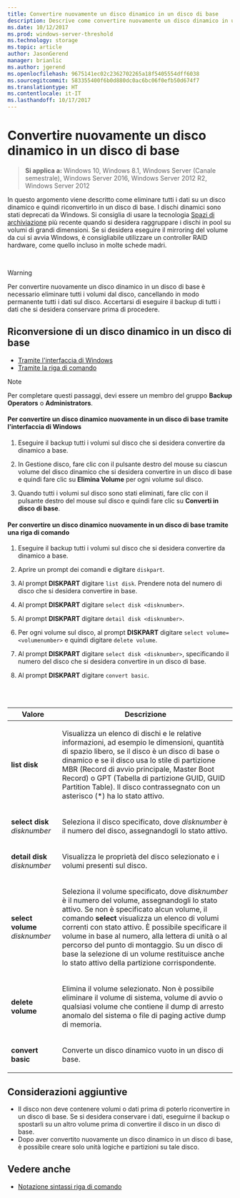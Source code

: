 ```yaml
---
title: Convertire nuovamente un disco dinamico in un disco di base
description: Descrive come convertire nuovamente un disco dinamico in un disco di base.
ms.date: 10/12/2017
ms.prod: windows-server-threshold
ms.technology: storage
ms.topic: article
author: JasonGerend
manager: brianlic
ms.author: jgerend
ms.openlocfilehash: 9675141ec02c2362702265a18f5405554dff6038
ms.sourcegitcommit: 583355400f6b0d880dc0ac6bc06f0efb50d674f7
ms.translationtype: HT
ms.contentlocale: it-IT
ms.lasthandoff: 10/17/2017
---
```

# <a name="change-a-dynamic-disk-back-to-a-basic-disk"></a>Convertire nuovamente un disco dinamico in un disco di base

> **Si applica a:** Windows 10, Windows 8.1, Windows Server (Canale semestrale), Windows Server 2016, Windows Server 2012 R2, Windows Server 2012

In questo argomento viene descritto come eliminare tutti i dati su un disco dinamico e quindi riconvertirlo in un disco di base. I dischi dinamici sono stati deprecati da Windows. Si consiglia di usare la tecnologia [Spazi di archiviazione](https://support.microsoft.com/help/12438/windows-10-storage-spaces) più recente quando si desidera raggruppare i dischi in pool su volumi di grandi dimensioni. Se si desidera eseguire il mirroring del volume da cui si avvia Windows, è consigliabile utilizzare un controller RAID hardware, come quello incluso in molte schede madri.

<br />

> [!WARNING]
> Per convertire nuovamente un disco dinamico in un disco di base è necessario eliminare tutti i volumi dal disco, cancellando in modo permanente tutti i dati sul disco. Accertarsi di eseguire il backup di tutti i dati che si desidera conservare prima di procedere.

## <a name="changing-a-dynamic-disk-back-to-a-basic-disk"></a>Riconversione di un disco dinamico in un disco di base

-   [Tramite l'interfaccia di Windows](#BKMK_WINUI)
-   [Tramite la riga di comando](#BKMK_CMD)

> [!NOTE]
> Per completare questi passaggi, devi essere un membro del gruppo **Backup Operators** o **Administrators**.

<a href="" id="BKMK_WINUI"></a>
#### <a name="to-change-a-dynamic-disk-back-to-a-basic-disk-using-the-windows-interface"></a>Per convertire un disco dinamico nuovamente in un disco di base tramite l'interfaccia di Windows
1.  Eseguire il backup tutti i volumi sul disco che si desidera convertire da dinamico a base.

2.  In Gestione disco, fare clic con il pulsante destro del mouse su ciascun volume del disco dinamico che si desidera convertire in un disco di base e quindi fare clic su **Elimina Volume** per ogni volume sul disco.

3.  Quando tutti i volumi sul disco sono stati eliminati, fare clic con il pulsante destro del mouse sul disco e quindi fare clic su **Converti in disco di base**.


<a href="" id="BKMK_CMD"></a>
#### <a name="to-change-a-dynamic-disk-back-to-a-basic-disk-using-a-command-line"></a>Per convertire un disco dinamico nuovamente in un disco di base tramite una riga di comando

1.  Eseguire il backup tutti i volumi sul disco che si desidera convertire da dinamico a base.

2.  Aprire un prompt dei comandi e digitare `diskpart`.

3.  Al prompt **DISKPART** digitare `list disk`. Prendere nota del numero di disco che si desidera convertire in base.

4.  Al prompt **DISKPART** digitare `select disk <disknumber>`.

5.  Al prompt **DISKPART** digitare `detail disk <disknumber>`.

6.  Per ogni volume sul disco, al prompt **DISKPART** digitare `select volume= <volumenumber>` e quindi digitare `delete volume`.

7.  Al prompt **DISKPART** digitare `select disk <disknumber>`, specificando il numero del disco che si desidera convertire in un disco di base.

8.  Al prompt **DISKPART** digitare `convert basic`.
 
<br /> <br />

| Valore  | Descrizione |
| --- |---|
| <p>**list disk**</p>                         | <p>Visualizza un elenco di dischi e le relative informazioni, ad esempio le dimensioni, quantità di spazio libero, se il disco è un disco di base o dinamico e se il disco usa lo stile di partizione MBR (Record di avvio principale, Master Boot Record) o GPT (Tabella di partizione GUID, GUID Partition Table). Il disco contrassegnato con un asterisco (*) ha lo stato attivo.</p> |
| <p>**select disk** <em>disknumber</em></p>   | <p>Seleziona il disco specificato, dove <em>disknumber</em> è il numero del disco, assegnandogli lo stato attivo.</p>  |
| <p>**detail disk** <em>disknumber</em></p>   | <p>Visualizza le proprietà del disco selezionato e i volumi presenti sul disco.</p>  |
| <p>**select volume** <em>disknumber</em></p> | <p>Seleziona il volume specificato, dove <em>disknumber</em> è il numero del volume, assegnandogli lo stato attivo. Se non è specificato alcun volume, il comando **select** visualizza un elenco di volumi correnti con stato attivo. È possibile specificare il volume in base al numero, alla lettera di unità o al percorso del punto di montaggio. Su un disco di base la selezione di un volume restituisce anche lo stato attivo della partizione corrispondente.</p> |
| <p>**delete volume**</p>                     | <p>Elimina il volume selezionato. Non è possibile eliminare il volume di sistema, volume di avvio o qualsiasi volume che contiene il dump di arresto anomalo del sistema o file di paging active dump di memoria.</p> |
| <p>**convert basic**</p> | <p>Converte un disco dinamico vuoto in un disco di base.</p>  |

## <a name="additional-considerations"></a>Considerazioni aggiuntive

-   Il disco non deve contenere volumi o dati prima di poterlo riconvertire in un disco di base. Se si desidera conservare i dati, eseguirne il backup o spostarli su un altro volume prima di convertire il disco in un disco di base.
-   Dopo aver convertito nuovamente un disco dinamico in un disco di base, è possibile creare solo unità logiche e partizioni su tale disco.

## <a name="see-also"></a>Vedere anche

-   [Notazione sintassi riga di comando](https://technet.microsoft.com/library/cc742449(v=ws.11).aspx)


